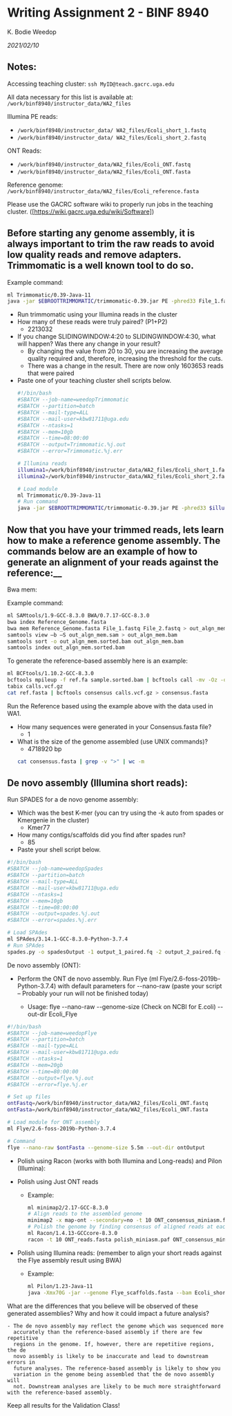 # Writing Assignment 2 - BINF 8940

K. Bodie Weedop

*2021/02/10*

## Notes: 

Accessing teaching cluster: `ssh MyID@teach.gacrc.uga.edu`

All data necessary for this list is available at: `/work/binf8940/instructor_data/WA2_files` 

Illumina PE reads: 
- `/work/binf8940/instructor_data/ WA2_files/Ecoli_short_1.fastq`
- `/work/binf8940/instructor_data/ WA2_files/Ecoli_short_2.fastq`

ONT Reads: 
- `/work/binf8940/instructor_data/WA2_files/Ecoli_ONT.fastq`
- `/work/binf8940/instructor_data/WA2_files/Ecoli_ONT.fasta`

Reference genome: `/work/binf8940/instructor_data/WA2_files/Ecoli_reference.fasta`

Please use the GACRC software wiki to properly run jobs in the teaching cluster. ([https://wiki.gacrc.uga.edu/wiki/Software])

## Before starting any genome assembly, it is always important to trim the raw reads to avoid low quality reads and remove adapters. Trimmomatic is a well known tool to do so. 
  
  Example command:

  ```bash
  ml Trimmomatic/0.39-Java-11
  java -jar $EBROOTTRIMMOMATIC/trimmomatic-0.39.jar PE -phred33 File_1.fastq File_2.fastq output_1_paired.fq output_1_unpaired.fq output_2_paired.fq output_2_unpaired.fq ILLUMINACLIP:/apps/eb/Trimmomatic/0.39-Java-11/adapters/TruSeq3-PE.fa:2:30:10 LEADING:3 TRAILING:3 SLIDINGWINDOW:4:20 MINLEN:40
  ```
    
  - Run trimmomatic using your Illumina reads in the cluster
  - How many of these reads were truly paired? (P1+P2)
    * 2213032
  - If you change SLIDINGWINDOW:4:20 to SLIDINGWINDOW:4:30, what will happen? Was there any change in your result?
    * By changing the value from 20 to 30, you are increasing the average quality required and, therefore, increasing the threshold for the cuts.
    * There was a change in the result. There are now only 1603653 reads that were paired
  - Paste one of your teaching cluster shell scripts below.
    ```bash
    #!/bin/bash
    #SBATCH --job-name=weedopTrimmomatic
    #SBATCH --partition=batch
    #SBATCH --mail-type=ALL
    #SBATCH --mail-user=kbw81711@uga.edu
    #SBATCH --ntasks=1
    #SBATCH --mem=10gb
    #SBATCH --time=08:00:00
    #SBATCH --output=Trimmomatic.%j.out
    #SBATCH --error=Trimmomatic.%j.err

    # Illumina reads
    illumina1=/work/binf8940/instructor_data/WA2_files/Ecoli_short_1.fastq
    illumina2=/work/binf8940/instructor_data/WA2_files/Ecoli_short_2.fastq

    # Load module
    ml Trimmomatic/0.39-Java-11
    # Run command
    java -jar $EBROOTTRIMMOMATIC/trimmomatic-0.39.jar PE -phred33 $illumina1 $illumina2 output_1_paired.fq  output_1_unpaired.fq output_2_paired.fq output_2_unpaired.fq ILLUMINACLIP:/apps/eb/Trimmomatic/0.39-Java-11/adapters/TruSeq3-PE.fa:2:30:10 LEADING:3 TRAILING:3 SLIDINGWINDOW:4:30 MINLEN:4
    ```

## Now that you have your trimmed reads, lets learn how to make a reference genome assembly. The commands below are an example of how to generate an alignment of your reads against the reference:__
  
  Bwa mem:
    
  Example command:
      
  ```bash
  ml SAMtools/1.9-GCC-8.3.0 BWA/0.7.17-GCC-8.3.0 
  bwa index Reference_Genome.fasta
  bwa mem Reference_Genome.fasta File_1.fastq File_2.fastq > out_algn_mem.sam
  samtools view –b –S out_algn_mem.sam > out_algn_mem.bam
  samtools sort -o out_algn_mem.sorted.bam out_algn_mem.bam
  samtools index out_algn_mem.sorted.bam
  ```
  
  To generate the reference-based assembly here is an example:

  ```bash
  ml BCFtools/1.10.2-GCC-8.3.0
  bcftools mpileup -f ref.fa sample.sorted.bam | bcftools call -mv -Oz -o calls.vcf.gz 
  tabix calls.vcf.gz
  cat ref.fasta | bcftools consensus calls.vcf.gz > consensus.fasta
  ```

Run the Reference based using the example above with the data used in WA1.
  - How many sequences were generated in your Consensus.fasta file?
    * 1
  - What is the size of the genome assembled (use UNIX commands)?
    * 4718920 bp
    ```bash
    cat consensus.fasta | grep -v ">" | wc -m
    ```

## De novo assembly (Illumina short reads):

  Run SPADES for a de novo genome assembly:

  - Which was the best K-mer (you can try using the -k auto from spades or Kmergenie in the cluster)
    * Kmer77 
  - How many contigs/scaffolds did you find after spades run?
    * 85
  - Paste your shell script below. 
  ```bash
  #!/bin/bash
  #SBATCH --job-name=weedopSpades
  #SBATCH --partition=batch
  #SBATCH --mail-type=ALL
  #SBATCH --mail-user=kbw81711@uga.edu
  #SBATCH --ntasks=1
  #SBATCH --mem=10gb
  #SBATCH --time=08:00:00
  #SBATCH --output=spades.%j.out
  #SBATCH --error=spades.%j.err

  # Load SPAdes
  ml SPAdes/3.14.1-GCC-8.3.0-Python-3.7.4
  # Run SPAdes
  spades.py -o spadesOutput -1 output_1_paired.fq -2 output_2_paired.fq -k auto --only-assembler
  ```

  De novo assembly (ONT):
    
  - Perform the ONT de novo assembly. Run Flye (ml Flye/2.6-foss-2019b-Python-3.7.4) with default parameters for --nano-raw (paste your script – Probably your run will not be finished today)
  
    * Usage: flye --nano-raw --genome-size (Check on NCBI for E.coli) --out-dir Ecoli_Flye
  
  ```bash
  #!/bin/bash
  #SBATCH --job-name=weedopFlye
  #SBATCH --partition=batch
  #SBATCH --mail-type=ALL
  #SBATCH --mail-user=kbw81711@uga.edu
  #SBATCH --ntasks=1
  #SBATCH --mem=20gb
  #SBATCH --time=80:00:00
  #SBATCH --output=flye.%j.out
  #SBATCH --error=flye.%j.er

  # Set up files
  ontFastq=/work/binf8940/instructor_data/WA2_files/Ecoli_ONT.fastq
  ontFasta=/work/binf8940/instructor_data/WA2_files/Ecoli_ONT.fasta

  # Load module for ONT assembly
  ml Flye/2.6-foss-2019b-Python-3.7.4

  # Command
  flye --nano-raw $ontFasta --genome-size 5.5m --out-dir ontOutput
  ```
    
  - Polish using Racon (works with both Illumina and Long-reads) and Pilon (Illumina):
  - Polish using Just ONT reads 
      
    * Example:
        
      ```bash
      ml minimap2/2.17-GCC-8.3.0
      # Align reads to the assembled genome
      minimap2 -x map-ont --secondary=no -t 10 ONT_consensus_miniasm.fasta ONT_reads.fasta > polish_miniasm.paf
      # Polish the genome by finding consensus of aligned reads at each position
      ml Racon/1.4.13-GCCcore-8.3.0
      racon -t 10 ONT_reads.fasta polish_miniasm.paf ONT_consensus_miniasm.fasta > Ecoli_nano_Racon.fasta
      ```
    
  - Polish using Illumina reads: (remember to align your short reads against the Flye assembly result using BWA)
      
      * Example:
      
        ```bash
        ml Pilon/1.23-Java-11
        java -Xmx70G -jar --genome Flye_scaffolds.fasta --bam Ecoli_short_reads.sorted.bam --output prefix --changes --threads 10 
        ```
      
What are the differences that you believe will be observed of these generated assemblies? Why and how it could impact a future analysis?

    - The de novo assembly may reflect the genome which was sequenced more
      accurately than the reference-based assembly if there are few repetitive 
      regions in the genome. If, however, there are repetitive regions, the de
      novo assembly is likely to be inaccurate and lead to downstream errors in
      future analyses. The reference-based assembly is likely to show you
      variation in the genome being assembled that the de novo assembly will
      not. Downstream analyses are likely to be much more straightforward with the reference-based assembly.
Keep all results for the Validation Class!
